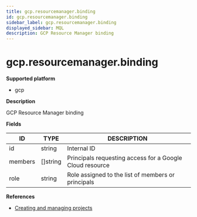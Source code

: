 ```yaml
---
title: gcp.resourcemanager.binding
id: gcp.resourcemanager.binding
sidebar_label: gcp.resourcemanager.binding
displayed_sidebar: MQL
description: GCP Resource Manager binding
---
```


# gcp.resourcemanager.binding

**Supported platform**

- gcp

**Description**

GCP Resource Manager binding

**Fields**

| ID      | TYPE             | DESCRIPTION                                              |
| ------- | ---------------- | -------------------------------------------------------- |
| id      | string           | Internal ID                                              |
| members | &#91;&#93;string | Principals requesting access for a Google Cloud resource |
| role    | string           | Role assigned to the list of members or principals       |

**References**

- [Creating and managing projects](https://cloud.google.com/resource-manager/docs/creating-managing-projects)
